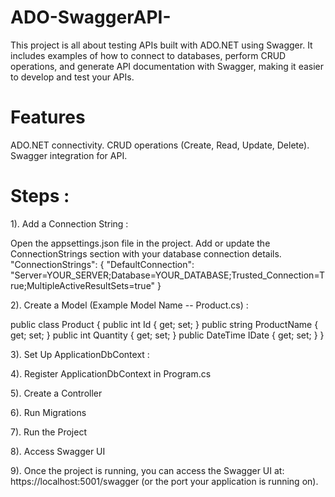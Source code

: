 # ADO-SwaggerAPI-
This project is all about testing APIs built with ADO.NET using Swagger. It includes examples of how to connect to databases, perform CRUD operations, and generate API documentation with Swagger, making it easier to develop and test your APIs.

# Features
ADO.NET connectivity.
CRUD operations (Create, Read, Update, Delete).
Swagger integration for API.

# Steps :

1). Add a Connection String : 

Open the appsettings.json file in the project.
Add or update the ConnectionStrings section with your database connection details.
"ConnectionStrings": {
  "DefaultConnection": "Server=YOUR_SERVER;Database=YOUR_DATABASE;Trusted_Connection=True;MultipleActiveResultSets=true"
}

2).  Create a Model (Example Model Name -- Product.cs) :

public class Product
{
    public int Id { get; set; }
    public string ProductName { get; set; }
    public int Quantity { get; set; }
    public DateTime IDate { get; set; }
}

3). Set Up ApplicationDbContext : 

4). Register ApplicationDbContext in Program.cs

5). Create a Controller

6). Run Migrations

7). Run the Project

8).  Access Swagger UI

9). Once the project is running, you can access the Swagger UI at: https://localhost:5001/swagger (or the port your application is running on).





